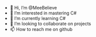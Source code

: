 - 👋 Hi, I’m @MeeBelieve
- 👀 I’m interested in mastering C#
- 🌱 I’m currently learning C#
- 💞️ I’m looking to collaborate on projects 
- 📫 How to reach me on github 

<!---
MeeBelieve/MeeBelieve is a ✨ special ✨ repository because its `README.md` (this file) appears on your GitHub profile.
You can click the Preview link to take a look at your changes.
--->

